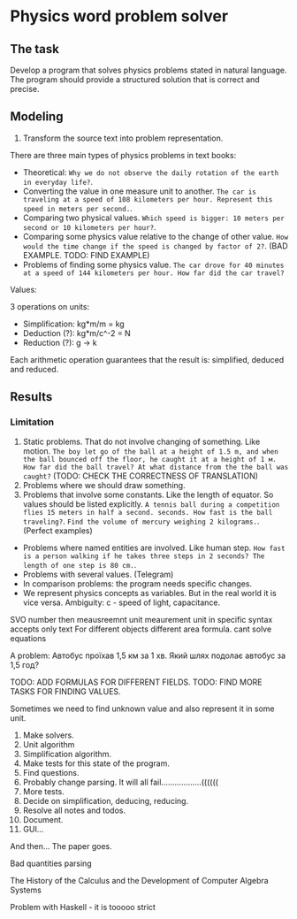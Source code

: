 # Physics word problem solver

## The task

Develop a program that solves physics problems stated in natural language.
The program should provide a structured solution that is correct and precise.

## Modeling
1. Transform the source text into problem representation.

There are three main types of physics problems in text books:
- Theoretical: `Why we do not observe the daily rotation of the earth in everyday life?`.
- Converting the value in one measure unit to another.
`The car is traveling at a speed of 108 kilometers per hour. Represent this speed in meters per second.`.
- Comparing two physical values.
`Which speed is bigger: 10 meters per second or 10 kilometers per hour?`.
- Comparing some physics value relative to the change of other value.
`How would the time change if the speed is changed by factor of 2?`.
(BAD EXAMPLE. TODO: FIND EXAMPLE)
- Problems of finding some physics value.
`The car drove for 40 minutes at a speed of 144 kilometers per hour. How far did the car travel?`

Values:

3 operations on units:
- Simplification: kg*m/m = kg
- Deduction (?): kg*m/c^-2 = N
- Reduction (?): g -> k

Each arithmetic operation guarantees that the result is: simplified, deduced and reduced.

## Results

### Limitation
1. Static problems. That do not involve changing of something. Like motion.
`The boy let go of the ball at a height of 1.5 m, and when the ball bounced
off the floor, he caught it at a height of 1 м. How far did the ball travel?
At what distance from the the ball was caught?`
(TODO: CHECK THE CORRECTNESS OF TRANSLATION)
2. Problems where we should draw something.
3. Problems that involve some constants. Like the length of equator. So values should be listed explicitly.
`A tennis ball during a competition flies 15 meters in half a second. seconds. How fast is the ball traveling?`.
`Find the volume of mercury weighing 2 kilograms.`.
(Perfect examples)
- Problems where named entities are involved. Like human step.
`How fast is a person walking if he takes three steps in 2 seconds? The length of one step is 80 cm.`.
- Problems with several values. (Telegram)
- In comparison problems: the program needs specific changes.
- We represent physics concepts as variables. But in the real world it is vice versa. Ambiguity: c - speed of light, capacitance.

SVO
number then meausreemnt unit
meaurement unit in specific syntax
accepts only text
For different objects different area formula.
cant solve equations

A problem:
Автобус проїхав 1,5 км за 1 хв. Який шлях подолає автобус за 1,5 год? 


TODO: ADD FORMULAS FOR DIFFERENT FIELDS.
TODO: FIND MORE TASKS FOR FINDING VALUES.

Sometimes we need to find unknown value and also represent it in some unit.


1. Make solvers.
2. Unit algorithm
3. Simplification algorithm.
2. Make tests for this state of the program.
3. Find questions.
4. Probably change parsing. It will all fail..................((((((
5. More tests.
6. Decide on simplification, deducing, reducing.
7. Resolve all notes and todos.
8. Document.
9. GUI...

And then...
The paper goes.


Bad quantities parsing

The History of the Calculus and the Development of Computer Algebra Systems

Problem with Haskell - it is tooooo strict